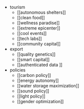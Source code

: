 - tourism
	- [[autonomous shelters]]
	- [[clean food]]
	- [[wellness paradise]]
	- [[extreme epicenter]]
	- [[cool events]]
	- [[tech labs]]
	- [[community capital]]
- export
	- [[quality genetics]]
	- [[smart capital]]
	- [[authenticated data ]]
- policies
	- [[carbon policy]]
	- [[energy autonomy]]
	- [[water storage maximization]]
	- [[sound policy]]
	- [[light policy]]
	- [[gender optimization]]